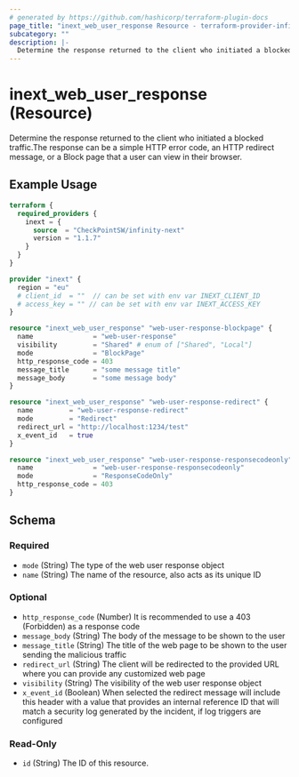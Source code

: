```yaml
---
# generated by https://github.com/hashicorp/terraform-plugin-docs
page_title: "inext_web_user_response Resource - terraform-provider-infinity-next"
subcategory: ""
description: |-
  Determine the response returned to the client who initiated a blocked traffic.The response can be a simple HTTP error code, an HTTP redirect message, or a Block page that a user can view in their browser.
---
```


# inext_web_user_response (Resource)

Determine the response returned to the client who initiated a blocked traffic.The response can be a simple HTTP error code, an HTTP redirect message, or a Block page that a user can view in their browser.

## Example Usage

```terraform
terraform {
  required_providers {
    inext = {
      source  = "CheckPointSW/infinity-next"
      version = "1.1.7"
    }
  }
}

provider "inext" {
  region = "eu"
  # client_id  = ""  // can be set with env var INEXT_CLIENT_ID
  # access_key = "" // can be set with env var INEXT_ACCESS_KEY
}

resource "inext_web_user_response" "web-user-response-blockpage" {
  name               = "web-user-response"
  visibility         = "Shared" # enum of ["Shared", "Local"]
  mode               = "BlockPage"
  http_response_code = 403
  message_title      = "some message title"
  message_body       = "some message body"
}

resource "inext_web_user_response" "web-user-response-redirect" {
  name         = "web-user-response-redirect"
  mode         = "Redirect"
  redirect_url = "http://localhost:1234/test"
  x_event_id   = true
}

resource "inext_web_user_response" "web-user-response-responsecodeonly" {
  name               = "web-user-response-responsecodeonly"
  mode               = "ResponseCodeOnly"
  http_response_code = 403
}
```

<!-- schema generated by tfplugindocs -->
## Schema

### Required

- `mode` (String) The type of the web user response object
- `name` (String) The name of the resource, also acts as its unique ID

### Optional

- `http_response_code` (Number) It is recommended to use a 403 (Forbidden) as a response code
- `message_body` (String) The body of the message to be shown to the user
- `message_title` (String) The title of the web page to be shown to the user sending the malicious traffic
- `redirect_url` (String) The client will be redirected to the provided URL where you can provide any customized web page
- `visibility` (String) The visibility of the web user response object
- `x_event_id` (Boolean) When selected the redirect message will include this header with a value that provides an internal reference ID that will match a security log generated by the incident, if log triggers are configured

### Read-Only

- `id` (String) The ID of this resource.


